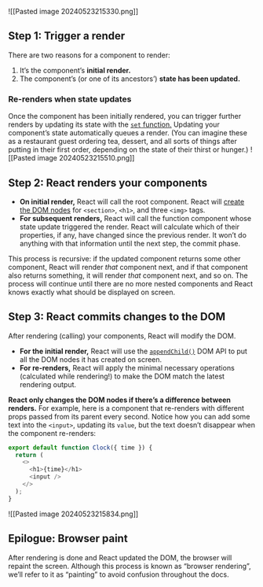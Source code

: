 ![[Pasted image 20240523215330.png]]
## Step 1: Trigger a render

There are two reasons for a component to render:
1. It’s the component’s **initial render.**
2. The component’s (or one of its ancestors’) **state has been updated.**

### Re-renders when state updates

Once the component has been initially rendered, you can trigger further renders by updating its state with the [`set` function.](https://react.dev/reference/react/useState#setstate) Updating your component’s state automatically queues a render. (You can imagine these as a restaurant guest ordering tea, dessert, and all sorts of things after putting in their first order, depending on the state of their thirst or hunger.)
![[Pasted image 20240523215510.png]]

## Step 2: React renders your components

- **On initial render,** React will call the root component. React will [create the DOM nodes](https://developer.mozilla.org/docs/Web/API/Document/createElement) for `<section>`, `<h1>`, and three `<img>` tags.
- **For subsequent renders,** React will call the function component whose state update triggered the render. React will calculate which of their properties, if any, have changed since the previous render. It won’t do anything with that information until the next step, the commit phase.

This process is recursive: if the updated component returns some other component, React will render _that_ component next, and if that component also returns something, it will render _that_ component next, and so on. The process will continue until there are no more nested components and React knows exactly what should be displayed on screen.

## Step 3: React commits changes to the DOM

After rendering (calling) your components, React will modify the DOM.

- **For the initial render,** React will use the [`appendChild()`](https://developer.mozilla.org/docs/Web/API/Node/appendChild) DOM API to put all the DOM nodes it has created on screen.
- **For re-renders,** React will apply the minimal necessary operations (calculated while rendering!) to make the DOM match the latest rendering output.

**React only changes the DOM nodes if there’s a difference between renders.** For example, here is a component that re-renders with different props passed from its parent every second. Notice how you can add some text into the `<input>`, updating its `value`, but the text doesn’t disappear when the component re-renders:

```js
export default function Clock({ time }) {
  return (
    <>
      <h1>{time}</h1>
      <input />
    </>
  );
}
```

![[Pasted image 20240523215834.png]]

## Epilogue: Browser paint

After rendering is done and React updated the DOM, the browser will repaint the screen. Although this process is known as “browser rendering”, we’ll refer to it as “painting” to avoid confusion throughout the docs.

